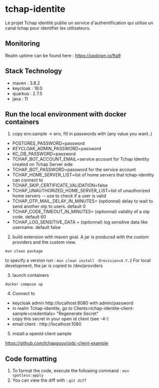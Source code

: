 # tchap-identite
Le projet Tchap identité publie un service d'authentification qui utilise un canal tchap pour identifier les utilisateurs.

## Monitoring

Realm uptime can be found here : https://updown.io/fta9

## Stack Technology
- maven : 3.8.2
- keycloak : 18.0
- quarkus : 2.7.5
- java : 11

## Run the local environment with docker containers

1. copy env.sample -> env, fill in passwords with (any value you want..)
- POSTGRES_PASSWORD=password
- KEYCLOAK_ADMIN_PASSWORD=password
- KC_DB_PASSWORD=password
- TCHAP_BOT_ACCOUNT_EMAIL=service account for Tchap Identity created on Tchap Server side
- TCHAP_BOT_PASSWORD=password for the service account
- TCHAP_HOME_SERVER_LIST=list of home servers that tchap-identity can connect to
- TCHAP_SKIP_CERTIFICATE_VALIDATION=false
- TCHAP_UNAUTHORIZED_HOME_SERVER_LIST=list of unauthorized home servers -- use to check if a user is valid
- TCHAP_OTP_MAIL_DELAY_IN_MINUTES= (optionnal) delay to wait to send another otp to users. default 0
- TCHAP_CODE_TIMEOUT_IN_MINUTES= (optionnal) validity of a otp code. default 60
- TCHAP_LOG_SENSITIVE_DATA = (optionnal) log sensitive data like username. default false

2. build extension with maven goal. A jar is produced with the custom providers and the custom view.

`mvn clean package`

to specify a version run :
`mvn clean install -Drevision=X.Y.Z`
For local development, the jar is copied to /dev/providers

3. launch containers

`docker compose up`

4. Connect to
- keycloak admin http://localhost:8080 with admin/password
- in realm Tchap-identite, go to Clients>tchap-identite-client-sample>credentials> "Regenerate Secret"
- copy this secret in your open id client (see -4-)
- email client : http://localhost:1080

5. install a openId client sample

https://github.com/tchapgouv/oidc-client-example


## Code formatting

1. To format the code, execute the following command : `mvn spotless:apply`
2. You can view the diff with : `git diff `
